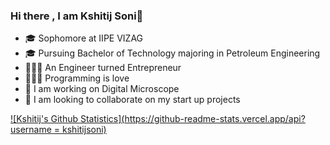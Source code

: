 ### Hi there , I am Kshitij Soni👋

- 🎓 Sophomore at IIPE VIZAG
- 🎓 Pursuing Bachelor of Technology majoring in Petroleum Engineering
- 👨🏼‍💻 An Engineer turned Entrepreneur
- 👨🏼‍💻 Programming is love
- 🔭 I am working on Digital Microscope
- 👯 I am looking to collaborate on my start up projects 

[![Kshitij's Github Statistics](https://github-readme-stats.vercel.app/api?username = kshitijsoni)](https://github.com/kshitijsoni/github-readme-stats)

<!--
**kshitijsoni/kshitijsoni** is a ✨ _special_ ✨ repository because its `README.md` (this file) appears on your GitHub profile.




